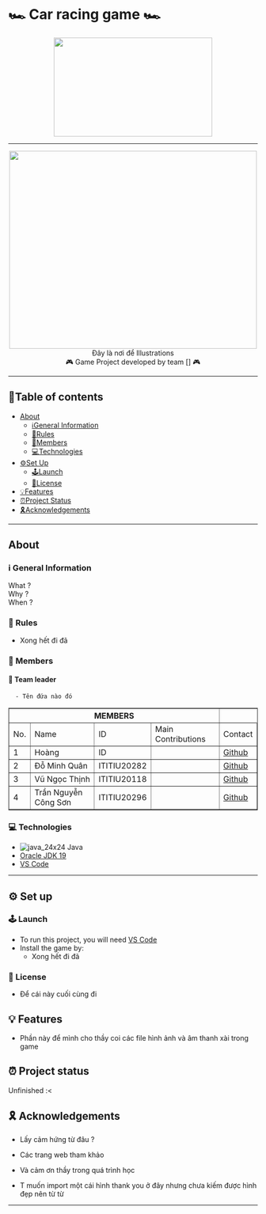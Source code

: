 # 🏎️ Car racing game 🏎️

</p>

<p align="center">
<img src = "https://user-images.githubusercontent.com/91871662/205557445-cd4ee30c-fa5f-445a-8f69-a0bc86479ea1.jpg" width = "320" height = "200"/>

---
  
<p align="center">
<img src = "https://e1.yotools.net/images/user_image/2022/12/638d921fd3865.jpg" width = "500" height = " 400"/>
<br>
Đây là nơi để Illustrations
<br>
🎮 Game Project developed by team [] 🎮

---

## 📖Table of contents

* [About](#about)
  * [ℹ️General Information](#ℹ️-general-information)
  * [📜Rules](#📜-rules)
  * [👥Members](#👥-members)
  * [💻Technologies](#💻-technologies)
* [⚙️Set Up](#⚙️-set-up)
  * [🕹️Launch](#🕹️-launch)
  * [📝License](#📝-license)
* [💡Features](#💡-features)
* [⏰Project Status](#⏰-project-status)
* [🎗Acknowledgements](#🎗-acknowledgements)

---
  
## About

### ℹ️ General Information
  What ? <br>
  Why ? <br>
  When ? <br>

### 📜 Rules
- Xong hết đi đã
  
### 👥 Members
  #### 👑 Team leader
      - Tên đứa nào đó
<table border="1">
    <tr>
        <th colspan="4">MEMBERS</th>
    </tr>
    <tr>
        <td>No.</td>
        <td>Name</td>
        <td>ID</td>
        <td>Main Contributions</td>
        <td>Contact</td>
    <tr>
        <td>1</td>
        <td>Hoàng</td>
        <td>ID</td>
        <td> </td>
        <td>
          <a href="https://github.com/HoangLeCoder">Github</a>
        </td>
    </tr>
    <tr>
        <td>2</td>
        <td>Đỗ Minh Quân</td>
        <td>ITITIU20282</td>
        <td> </td>
        <td>
          <a href="https://github.com/ITITIU20282">Github</a>
        </td>
    </tr>
    <tr>
        <td>3</td>
        <td>Vũ Ngọc Thịnh</td>
        <td>ITITIU20118</td>
        <td> </td>
        <td>
          <a href="https://github.com/Vuz7122">Github</a>
        </td>
    </tr>
    <tr>
      <td>4</td>
      <td>Trần Nguyễn Công Sơn</td>
      <td>ITITIU20296</td>
      <td> </td>
      <td>
        <a href="https://github.com/gekiruken12345">Github</a>
      </td>
    </tr>
</table>

### 💻 Technologies
- ![java_24x24](https://user-images.githubusercontent.com/99407775/169029133-7f054149-020d-4853-91dd-942b9d4045c0.png) Java
- <a href="https://www.oracle.com/java/technologies/javase/jdk19-archive-downloads.html">Oracle JDK 19</a>
- <a href="https://code.visualstudio.com">VS Code</a>

---

## ⚙️ Set up

### 🕹️ Launch
- To run this project, you will need <a href="https://code.visualstudio.com">VS Code</a> 
- Install the game by:
  - Xong hết đi đã

### 📝 License
- Để cái này cuối cùng đi

## 💡 Features
- Phần này để mình cho thầy coi các file hình ảnh và âm thanh xài trong game

## ⏰ Project status
Unfinished :<

## 🎗 Acknowledgements
- Lấy cảm hứng từ đâu ?
- Các trang web tham khảo
- Và cảm ơn thầy trong quá trình học

- T muốn import một cái hình thank you ở đây nhưng chưa kiếm được hình đẹp nên từ từ

---

